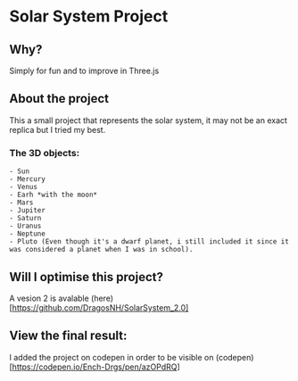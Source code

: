 ﻿# Solar System Project

## Why?

Simply for fun and to improve in Three.js

## About the project

This a small project that represents the solar system, it may not be an exact replica but I tried my best.

### The 3D objects:

    - Sun
    - Mercury
    - Venus
    - Earh *with the moon*
    - Mars
    - Jupiter
    - Saturn
    - Uranus
    - Neptune
    - Pluto (Even though it's a dwarf planet, i still included it since it was considered a planet when I was in school).

## Will I optimise this project?

A vesion 2 is avalable (here)[https://github.com/DragosNH/SolarSystem_2.0]

## View the final result:
I added the project on codepen in order to be visible on (codepen)[https://codepen.io/Ench-Drgs/pen/azOPdRQ]
